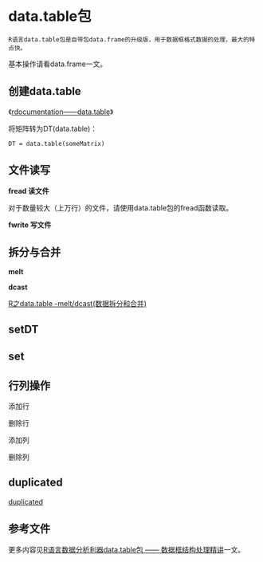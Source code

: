 # data.table包

```
R语言data.table包是自带包data.frame的升级版，用于数据框格式数据的处理，最大的特点快。
```

基本操作请看data.frame一文。

## 创建data.table

《[rdocumentation——data.table](https://www.rdocumentation.org/packages/data.table/versions/1.10.4-2/topics/data.table-package)》

将矩阵转为DT(data.table)：

```
DT = data.table(someMatrix)
```

## 文件读写

**fread 读文件**

对于数量较大（上万行）的文件，请使用data.table包的fread函数读取。

**fwrite 写文件**



## 拆分与合并

**melt**

**dcast**

[R之data.table -melt/dcast(数据拆分和合并)](https://www.cnblogs.com/nxld/p/6067137.html)


## setDT


## set


## 行列操作

添加行

删除行

添加列

删除列

## duplicated

[duplicated](https://www.rdocumentation.org/packages/data.table/versions/1.10.4-2/topics/duplicated)


## 参考文件

更多内容见[R语言数据分析利器data.table包 —— 数据框结构处理精讲](https://www.cnblogs.com/ywliao/p/6561219.html)一文。


